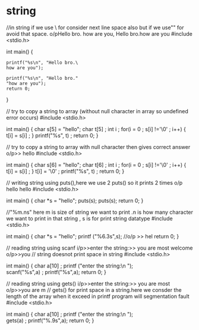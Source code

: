 # string
//in string if we use \ for consider next line space also but if we use"" for avoid that space. o/pHello bro.    how are you, Hello bro.how are you
#include <stdio.h>

int main() {
   
    printf("%s\n", "Hello bro.\
    how are you");

    printf("%s\n", "Hello bro."
    "how are you");
    return 0;
}






// try to copy a string to array (without null character in array so undefined error occurs)
#include <stdio.h>

int main() {
   char s[5] = "hello";
   char t[5] ;
   int i ;
   for(i = 0 ; s[i] !='\0' ; i++)
   {
       t[i] = s[i] ;
   }
    printf("%s", t) ;
    return 0;
}







// try to copy a string to array with null character then gives correct answer o/p>> hello
#include <stdio.h>

int main() {
   char s[6] = "hello";
   char t[6] ;
   int i ;
   for(i = 0 ; s[i] !='\0' ; i++)
   {
       t[i] = s[i] ;
   }
   t[i] = '\0' ;
    printf("%s", t) ;
    return 0;
}










// writing string using puts(),here we use 2 puts() so it prints 2 times o/p hello hello
#include <stdio.h>

int main() {
    char *s = "hello";
    puts(s);
    puts(s);
    return 0;
}





//"%m.ns" here m is size of string we want to print .n is how many character we want to print in that string , s is for print string datatype
#include <stdio.h>

int main() {
    char *s = "hello";
   printf ("%6.3s",s);      //o/p >> hel
    return 0;
}





// reading  string using scanf i/p>>enter the string:>>   you are most welcome         o/p>>you
// string doesnot print space in string
#include <stdio.h>

int main() {
    char a[10] ;
   printf ("enter the string:\n ");     
   scanf("%s",a) ;
   printf("%s",a);
    return 0;
}




// reading  string using gets() i/p>>enter the string:>>  you are most           o/p>>you are m
// gets() for print space in a string.here we consder the length of the array when it exceed in printf program will segmentation fault 
#include <stdio.h>

int main() {
    char a[10] ;
   printf ("enter the string:\n ");     
   gets(a) ;
   printf("%.9s",a);
    return 0;
}













